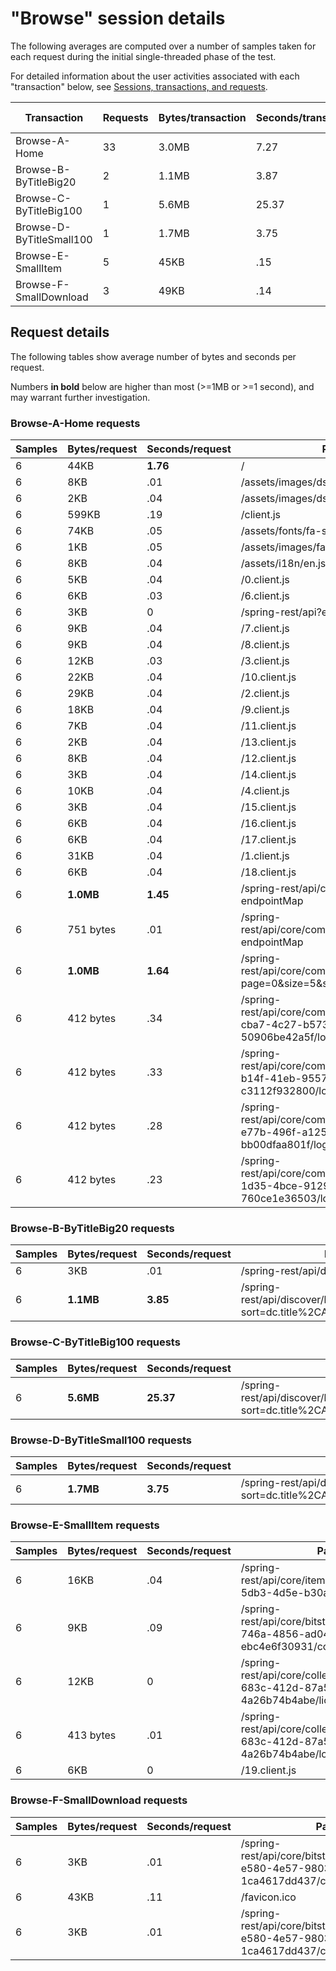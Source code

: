# "Browse" session details

The following averages are computed over a number of samples taken for each request during
the initial single-threaded phase of the test.

For detailed information about the user activities associated with each "transaction" below,
see [Sessions, transactions, and requests](../../doc/sessions).

Transaction | Requests | Bytes/transaction | Seconds/transaction | Request details
-|-|-|-|-
Browse-A-Home | 33 | 3.0MB | 7.27 | [See below](#browse-a-home-requests)
Browse-B-ByTitleBig20 | 2 | 1.1MB | 3.87 | [See below](#browse-b-bytitlebig20-requests)
Browse-C-ByTitleBig100 | 1 | 5.6MB | 25.37 | [See below](#browse-c-bytitlebig100-requests)
Browse-D-ByTitleSmall100 | 1 | 1.7MB | 3.75 | [See below](#browse-d-bytitlesmall100-requests)
Browse-E-SmallItem | 5 | 45KB | .15 | [See below](#browse-e-smallitem-requests)
Browse-F-SmallDownload | 3 | 49KB | .14 | [See below](#browse-f-smalldownload-requests)

## Request details

The following tables show average number of bytes and seconds per request.

Numbers **in bold** below are higher than most (>=1MB or >=1 second), and may warrant further investigation.


### Browse-A-Home requests

Samples | Bytes/request | Seconds/request | Path
-|-|-|-
6 | 44KB | **1.76** | / |
6 | 8KB | .01 | /assets/images/dspace-logo.png |
6 | 2KB | .04 | /assets/images/dspace-logo.svg |
6 | 599KB | .19 | /client.js |
6 | 74KB | .05 | /assets/fonts/fa-solid-900.woff2 |
6 | 1KB | .05 | /assets/images/favicon.ico |
6 | 8KB | .04 | /assets/i18n/en.json |
6 | 5KB | .04 | /0.client.js |
6 | 6KB | .03 | /6.client.js |
6 | 3KB | 0 | /spring-rest/api?endpointMap |
6 | 9KB | .04 | /7.client.js |
6 | 9KB | .04 | /8.client.js |
6 | 12KB | .03 | /3.client.js |
6 | 22KB | .04 | /10.client.js |
6 | 29KB | .04 | /2.client.js |
6 | 18KB | .04 | /9.client.js |
6 | 7KB | .04 | /11.client.js |
6 | 2KB | .04 | /13.client.js |
6 | 8KB | .04 | /12.client.js |
6 | 3KB | .04 | /14.client.js |
6 | 10KB | .04 | /4.client.js |
6 | 3KB | .04 | /15.client.js |
6 | 6KB | .04 | /16.client.js |
6 | 6KB | .04 | /17.client.js |
6 | 31KB | .04 | /1.client.js |
6 | 6KB | .04 | /18.client.js |
6 | **1.0MB** | **1.45** | /spring-rest/api/core/communities?endpointMap |
6 | 751 bytes | .01 | /spring-rest/api/core/communities/search?endpointMap |
6 | **1.0MB** | **1.64** | /spring-rest/api/core/communities/search/top?page=0&size=5&sort=dc.title%2CASC |
6 | 412 bytes | .34 | /spring-rest/api/core/communities/edb3df48-cba7-4c27-b573-50906be42a5f/logo |
6 | 412 bytes | .33 | /spring-rest/api/core/communities/02f7521c-b14f-41eb-9557-c3112f932800/logo |
6 | 412 bytes | .28 | /spring-rest/api/core/communities/cb26f292-e77b-496f-a125-bb00dfaa801f/logo |
6 | 412 bytes | .23 | /spring-rest/api/core/communities/9bc3115a-1d35-4bce-9129-760ce1e36503/logo |

### Browse-B-ByTitleBig20 requests

Samples | Bytes/request | Seconds/request | Path
-|-|-|-
6 | 3KB | .01 | /spring-rest/api/discover/browses |
6 | **1.1MB** | **3.85** | /spring-rest/api/discover/browses/title/items?sort=dc.title%2CASC&page=0&size=20 |

### Browse-C-ByTitleBig100 requests

Samples | Bytes/request | Seconds/request | Path
-|-|-|-
6 | **5.6MB** | **25.37** | /spring-rest/api/discover/browses/title/items?sort=dc.title%2CASC&page=0&size=100 |

### Browse-D-ByTitleSmall100 requests

Samples | Bytes/request | Seconds/request | Path
-|-|-|-
6 | **1.7MB** | **3.75** | /spring-rest/api/discover/browses/title/items?sort=dc.title%2CASC&page=0&size=100&startsWith=S |

### Browse-E-SmallItem requests

Samples | Bytes/request | Seconds/request | Path
-|-|-|-
6 | 16KB | .04 | /spring-rest/api/core/items/e7986d5a-5db3-4d5e-b30a-d40bfe92af3b |
6 | 9KB | .09 | /spring-rest/api/core/bitstreams/9f07a7f9-746a-4856-ad04-ebc4e6f30931/content |
6 | 12KB | 0 | /spring-rest/api/core/collections/7dca3c38-683c-412d-87a5-4a26b74b4abe/license |
6 | 413 bytes | .01 | /spring-rest/api/core/collections/7dca3c38-683c-412d-87a5-4a26b74b4abe/logo |
6 | 6KB | 0 | /19.client.js |

### Browse-F-SmallDownload requests

Samples | Bytes/request | Seconds/request | Path
-|-|-|-
6 | 3KB | .01 | /spring-rest/api/core/bitstreams/a9970f26-e580-4e57-9803-1ca4617dd437/content |
6 | 43KB | .11 | /favicon.ico |
6 | 3KB | .01 | /spring-rest/api/core/bitstreams/a9970f26-e580-4e57-9803-1ca4617dd437/content |
